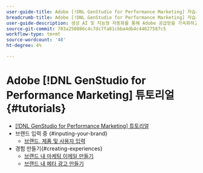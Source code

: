 ```yaml
---
user-guide-title: Adobe [!DNL GenStudio for Performance Marketing] 자습서
breadcrumb-title: Adobe [!DNL GenStudio for Performance Marketing] 자습서
user-guide-description: 생성 AI 및 지능형 자동화를 통해 Adobe 공급망을 가속화하고 간소화하는 종단 간 솔루션인  [!DNL GenStudio for Performance Marketing]에 대한 Experience League 튜토리얼을 확인하십시오.
source-git-commit: 703a250886c4c7dc7fa81cbba4db4c44627587c5
workflow-type: tm+mt
source-wordcount: '48'
ht-degree: 4%

---
```



# Adobe [!DNL GenStudio for Performance Marketing] 튜토리얼 {#tutorials}

+ [[!DNL GenStudio for Performance Marketing] 튜토리얼](overview.md)
+ 브랜드 입력 중 {#inputing-your-brand}
   + [브랜드, 제품 및 사용자 입력](./inputting-your-brand/inputting-brand-product-persona.md)
+ 경험 만들기{#creating-experiences}
   + [브랜드 내 마케팅 이메일 만들기](./creating-experiences/creating-on-brand-emails.md)
   + [브랜드 내 메타 광고 만들기](./creating-experiences/creating-on-meta-ads.md)

